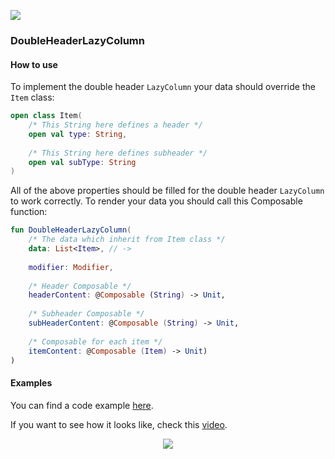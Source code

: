 [![](https://jitpack.io/v/BILLyTheLiTTle/LazyColumns.svg)](https://jitpack.io/#BILLyTheLiTTle/LazyColumns)

### DoubleHeaderLazyColumn
#### How to use
To implement the double header `LazyColumn` your data should override the `Item` class:
```kotlin
open class Item(
    /* This String here defines a header */
    open val type: String,
    
    /* This String here defines subheader */
    open val subType: String
)
```
All of the above properties should be filled for the double header `LazyColumn` to work correctly.
To render your data you should call this Composable function:
```kotlin
fun DoubleHeaderLazyColumn(
    /* The data which inherit from Item class */
    data: List<Item>, // -> 
    
    modifier: Modifier,
    
    /* Header Composable */
    headerContent: @Composable (String) -> Unit,
    
    /* Subheader Composable */
    subHeaderContent: @Composable (String) -> Unit,
    
    /* Composable for each item */
    itemContent: @Composable (Item) -> Unit)
)
```

#### Examples
You can find a code example [here](https://github.com/BILLyTheLiTTle/LazyColumns/blob/main/app/src/main/java/com/billythelittle/lazycolumnsexample/doubleheader/ExampleBoubleHeaderList.kt).

If you want to see how it looks like, check this [video](https://youtu.be/VXfqgaCA_6w).

<p align="center">
	<a href="https://www.youtube.com/watch?v=VXfqgaCA_6w" target="_blank">
		<img src="https://img.youtube.com/vi/VXfqgaCA_6w/0.jpg">
	</a>
</p>
